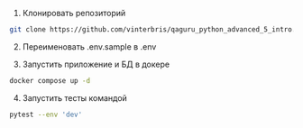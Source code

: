 1. Клонировать репозиторий 
```bash
git clone https://github.com/vinterbris/qaguru_python_advanced_5_intro.git
```
2. Переименовать .env.sample в .env

3. Запустить приложение и БД в докере
```bash
docker compose up -d
```
4. Запустить тесты командой
```bash
pytest --env 'dev'
```